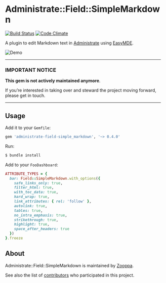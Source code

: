 # Administrate::Field::SimpleMarkdown

[![Build Status](https://travis-ci.com/zooppa/administrate-field-simple_markdown.svg?branch=master)](https://travis-ci.com/zooppa/administrate-field-simple_markdown)
[![Code Climate](https://codeclimate.com/github/zooppa/administrate-field-simple_markdown/badges/gpa.svg)](https://codeclimate.com/github/zooppa/administrate-field-simple_markdown)

A plugin to edit Markdown text in [Administrate] using [EasyMDE].

![Demo](https://raw.githubusercontent.com/zooppa/administrate-field-simple_markdown/master/demo.gif)

---

### IMPORTANT NOTICE

**This gem is not actively maintained anymore**.

If you’re interested in taking over and steward the project moving forward, please get in touch.

---

## Usage

Add it to your `Gemfile`:

```ruby
gem 'administrate-field-simple_markdown', '~> 0.4.0'
```

Run:

```bash
$ bundle install
```

Add to your `FooDashboard`:

```ruby
ATTRIBUTE_TYPES = {
  bar: Field::SimpleMarkdown.with_options({
    safe_links_only: true,
    filter_html: true,
    with_toc_data: true,
    hard_wrap: true,
    link_attributes: { rel: 'follow' },
    autolink: true,
    tables: true,
    no_intra_emphasis: true,
    strikethrough: true,
    highlight: true,
    space_after_headers: true
  })
}.freeze
```

## About

Administrate::Field::SimpleMarkdown is maintained by [Zooppa].

See also the list of [contributors](https://github.com/zooppa/administrate-field-simple_markdown/contributors) who participated in this project.

[administrate]: https://github.com/thoughtbot/administrate
[easymde]: https://github.com/Ionaru/easy-markdown-editor
[zooppa]: https://www.zooppa.com/
